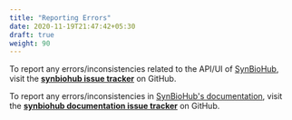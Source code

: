 ```yaml
---
title: "Reporting Errors"
date: 2020-11-19T21:47:42+05:30
draft: true
weight: 90
---
```


To report any errors/inconsistencies related to the API/UI of [SynBioHub](https://synbiohub.org/), visit the **[synbiohub issue tracker](https://github.com/SynBioHub/synbiohub/issues)** on GitHub.

To report any errors/inconsistencies in [SynBioHub's documentation](), visit the **[synbiohub documentation issue tracker](https://github.com/SynBioHub/synbiohub.github.io/issues)** on GitHub.